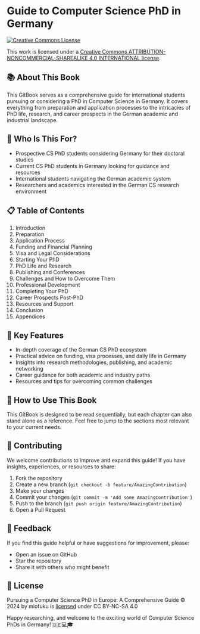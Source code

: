 # Guide to Computer Science PhD in Germany

[![Creative Commons License](https://i.creativecommons.org/l/by/4.0/88x31.png)](https://creativecommons.org/licenses/by-nc-sa/4.0/?ref=chooser-v1)

This work is licensed under a [Creative Commons ATTRIBUTION-NONCOMMERCIAL-SHAREALIKE 4.0 INTERNATIONAL license](https://creativecommons.org/licenses/by-nc-sa/4.0/?ref=chooser-v1).

## 📚 About This Book

This GitBook serves as a comprehensive guide for international students pursuing or considering a PhD in Computer Science in Germany. It covers everything from preparation and application processes to the intricacies of PhD life, research, and career prospects in the German academic and industrial landscape.

## 🎯 Who Is This For?

- Prospective CS PhD students considering Germany for their doctoral studies
- Current CS PhD students in Germany looking for guidance and resources
- International students navigating the German academic system
- Researchers and academics interested in the German CS research environment

## 📋 Table of Contents

1. Introduction
2. Preparation
3. Application Process
4. Funding and Financial Planning
5. Visa and Legal Considerations
6. Starting Your PhD
7. PhD Life and Research
8. Publishing and Conferences
9. Challenges and How to Overcome Them
10. Professional Development
11. Completing Your PhD
12. Career Prospects Post-PhD
13. Resources and Support
14. Conclusion
15. Appendices

## 🌟 Key Features

- In-depth coverage of the German CS PhD ecosystem
- Practical advice on funding, visa processes, and daily life in Germany
- Insights into research methodologies, publishing, and academic networking
- Career guidance for both academic and industry paths
- Resources and tips for overcoming common challenges

## 🔧 How to Use This Book

This GitBook is designed to be read sequentially, but each chapter can also stand alone as a reference. Feel free to jump to the sections most relevant to your current needs.

## 🤝 Contributing

We welcome contributions to improve and expand this guide! If you have insights, experiences, or resources to share:

1. Fork the repository
2. Create a new branch (`git checkout -b feature/AmazingContribution`)
3. Make your changes
4. Commit your changes (`git commit -m 'Add some AmazingContribution'`)
5. Push to the branch (`git push origin feature/AmazingContribution`)
6. Open a Pull Request

## 📣 Feedback

If you find this guide helpful or have suggestions for improvement, please:
- Open an issue on GitHub
- Star the repository
- Share it with others who might benefit

## 📜 License

Pursuing a Computer Science PhD in Europe: A Comprehensive Guide © 2024 by miofuku is [licensed](LICENSE.md) under CC BY-NC-SA 4.0 


Happy researching, and welcome to the exciting world of Computer Science PhDs in Germany! 🇩🇪💻🎓
